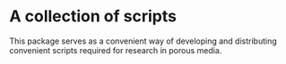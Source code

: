 # A collection of scripts

This package serves as a convenient way of developing and distributing convenient scripts required for research in porous media.